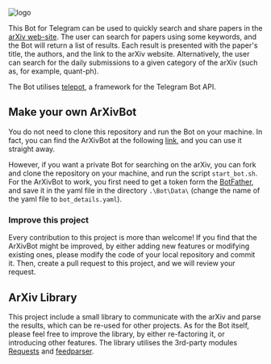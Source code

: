 ![logo](https://user-images.githubusercontent.com/8984112/28944797-c5ede3fc-789b-11e7-962f-de8e6015a419.png)

This Bot for Telegram can be used to quickly search and share papers in the [arXiv web-site](https://arxiv.org/).
The user can search for papers using some keywords, and the Bot will return a list of results. Each result is presented with the paper's title, the authors, and the link to the arXiv website. Alternatively, the user can search for the daily submissions to a given category of the arXiv (such as, for example, quant-ph).

The Bot utilises [telepot](https://github.com/nickoala/telepot), a framework for the Telegram Bot API.

## Make your own ArXivBot
You do not need to clone this repository and run the Bot on your machine.
In fact, you can find the ArXivBot at the following [link](https://telegram.me/search_arxiv_bot), and you can use it straight away.

However, if you want a private Bot for searching on the arXiv, you can fork and clone the repository on your machine, and run the script `start_bot.sh`. For the ArXivBot to work, you first need to get a token form the [BotFather](https://telegram.me/BotFather), and save it in the yaml file in the directory `.\Bot\Data\` (change the name of the yaml file to `bot_details.yaml`).

### Improve this project
Every contribution to this project is more than welcome! If you find that the ArXivBot might be improved, by either adding new features or modifying existing ones, please modify the code of your local repository and commit it. Then, create a pull request to this project, and we will review your request.

## ArXiv Library
This project include a small library to communicate with the arXiv and parse the results, which can be re-used for other projects. As for the Bot itself, please feel free to improve the library, by either re-factoring it, or introducing other features. The library utilises the 3rd-party modules [Requests](http://docs.python-requests.org/en/master/) and [feedparser](https://github.com/kurtmckee/feedparser).
